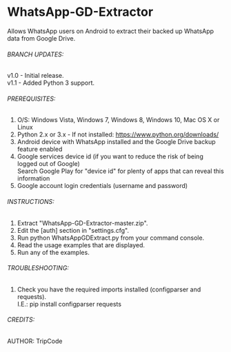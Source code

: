 # WhatsApp-GD-Extractor
Allows WhatsApp users on Android to extract their backed up WhatsApp data from Google Drive.  

###### BRANCH UPDATES:
v1.0 - Initial release.  
v1.1 - Added Python 3 support.  


###### PREREQUISITES:
 1. O/S: Windows Vista, Windows 7, Windows 8, Windows 10, Mac OS X or Linux  
 2. Python 2.x or 3.x - If not installed: https://www.python.org/downloads/  
 3. Android device with WhatsApp installed and the Google Drive backup feature enabled  
 4. Google services device id (if you want to reduce the risk of being logged out of Google)  
     Search Google Play for "device id" for plenty of apps that can reveal this information  
 5. Google account login credentials (username and password)  


###### INSTRUCTIONS:
 1. Extract "WhatsApp-GD-Extractor-master.zip".  
 2. Edit the [auth] section in "settings.cfg".  
 3. Run python WhatsAppGDExtract.py from your command console.  
 4. Read the usage examples that are displayed.  
 5. Run any of the examples.  
 

###### TROUBLESHOOTING:
 1. Check you have the required imports installed (configparser and requests).  
     I.E.: pip install configparser requests  


###### CREDITS:
 AUTHOR: TripCode  
